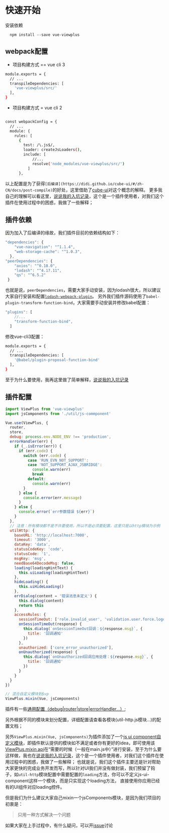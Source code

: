# 快速开始

安装依赖

```
  npm install --save vue-viewplus
```

## webpack配置

+  项目构建方式 == vue cli 3

```bash
module.exports = {
  // ...
  transpileDependencies: [
    'vue-viewplus/src/'
  ],
}
```

+  项目构建方式 = vue cli 2

```bash

const webpackConfig = {
  // ...
  module: {
    rules: [
      {
        test: /\.js$/,
        loader: createJsLoaders(),
        include: [
            //...
            resolve('node_modules/vue-viewplus/src/')
          ]
      },
```

以上配置是为了获得`[后编译](https://didi.github.io/cube-ui/#/zh-CN/docs/post-compile)`的好处，这里借助了[cube-ui](https://didi.github.io/cube-ui/#/zh-CN)对这个概念的解释。
更多我自己的理解可以看这里，[说说我的入坑记录](https://github.com/Jiiiiiin/vue-viewplus/issues/1#issuecomment-450270175)，这个是一个插件使用者，对我们这个插件在使用过程中的困惑，我做了一些解释；

## 插件依赖

因为加入了后编译的缘故，我们插件目前的依赖结构如下：
```js
"dependencies": {
    "vue-navigation": "^1.1.4",
    "web-storage-cache": "^1.0.3",
  },
"peerDependencies": {
    "axios": "^0.18.0",
    "lodash": "^4.17.11",
    "qs": "^6.5.2"
 }
```
也就是说，`peerDependencies`，需要大家手动安装，因为lodash很大，所以建议大家自行安装和配置[`lodash-webpack-plugin`](https://github.com/lodash/lodash-webpack-plugin)。
另外我们插件源码使用了`babel-plugin-transform-function-bind`，大家需要手动安装并修改babel配置：

```js
"plugins": [
    //...
    "transform-function-bind",
  ]
```

修改vue-cli3配置：

```bash
module.exports = {
  // ...
  transpileDependencies: [
    '@babel/plugin-proposal-function-bind'
  ],
}
```

至于为什么要使用，我再这里做了简单解释，[说说我的入坑记录](https://github.com/Jiiiiiin/vue-viewplus/issues/1#issuecomment-450269572)

## 插件配置

```js
import ViewPlus from 'vue-viewplus'
import jsComponents from './util/js-commponent'

Vue.use(ViewPlus, {
  router,
  store,
  debug: process.env.NODE_ENV !== 'production',
  errorHandler(err) {
    if (_.isError(err)) {
      if (err.code) {
        switch (err.code) {
          case 'RUN_EVN_NOT_SUPPORT':
          case 'NOT_SUPPORT_AJAX_JSBRIDGE':
            console.warn(err)
            break
          default:
            console.warn(err)
        }
      } else {
        console.error(err.message)
      }
    } else {
      console.error(`err参数错误 ${err}`)
    }
  },
  // 注意：所有模块都不是不许要使用，所以不是必须要配置，这里只是以http模块为示例
  utilHttp: {
    baseURL: 'http://localhost:7000',
    timeout: '3000',
    dataKey: 'data',
    statusCodeKey: 'code',
    statusCode: '1',
    msgKey: 'msg',
    needBase64DecodeMsg: false,
    loading(loadingHintText) {
      this.uiLoading(loadingHintText)
    },
    hideLoading() {
      this.uiHideLoading()
    },
    errDialog(content = '错误消息未定义') {
      this.dialog(content)
      return this
    },
    accessRules: {
      sessionTimeOut: ['role.invalid_user', 'validation.user.force.logout.exception'],
      onSessionTimeOut(response) {
        this.dialog(`onSessionTimeOut回调：${response.msg}`, {
          title: '回调通知'
        })
      },
      unauthorized: ['core_error_unauthorized'],
      onUnauthorized(response) {
        this.dialog(`onUnauthorized回调应用处理：${response.msg}`, {
          title: '回调通知'
        })
      }
    }
  }
})

// 混合自定义模块到$vp
ViewPlus.mixin(Vue, jsComponents)
```

插件有一些[通用配置（debug|router|store|errorHandler...）](global_configuration.md);

另外根据不同的模块来划分配置，详细配置请查看各模块(util-http.js模块...)的配置文档；

另外`ViewPlus.mixin(Vue, jsComponents)`为插件添加了一个[js ui component自定义模块](https://github.com/Jiiiiiin/vue-viewplus/blob/8afc27d8c026ec91691517f40fec34fb11cb8356/examples/util/js-commponent.js)，即插件默认提供的模块如不满足或者你有更好的idea，即可使用该[ViewPlus.mixin api](/global_api?id=mixin-)在“需要的时候（一般在main.js中）”进行安装，至于为什么要这样做，我也在[说说我的入坑记录](https://github.com/Jiiiiiin/vue-viewplus/issues/1)，这个是一个插件使用者，对我们这个插件在使用过程中的困惑，我做了一些解释；
也就是说，我们这个插件主要还是针对帮助大家更快的完成业务开发而写，所以针对UI我们并没有做封装，我们预留了钩子，如`util-http`模块配置中需要配置的`loading`方法，你可以不定义js-ui-component这样一个模块，而是只实现这个loading方法，
直接使用你应用已经有的UI组件对应loading控件。

但是我们为什么建议大家自己mixin一个jsComponents模块，是因为我们项目的初衷是：
> 只用一种方式解决一个问题

如果大家在上手过程中，有什么疑问，可以开[issue](https://github.com/Jiiiiiin/vue-viewplus/issues)讨论
